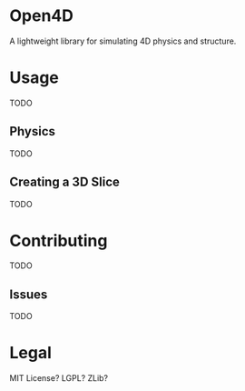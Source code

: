 # Open4D
 A lightweight library for simulating 4D physics and structure.

# Usage

 TODO
 
## Physics

 TODO

## Creating a 3D Slice

 TODO
 
# Contributing

 TODO

## Issues

 TODO

# Legal

 MIT License? LGPL? ZLib?


